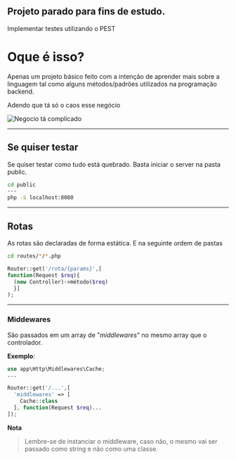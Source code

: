 ## Projeto parado para fins de estudo. 

Implementar testes utilizando o PEST

# **Oque é isso?**

Apenas um projeto básico feito com a intenção de aprender mais sobre a linguagem tal como alguns métodos/padrões utilizados na programação backend.

Adendo que tá só o caos esse negócio

![Negocio tá complicado](https://encrypted-tbn0.gstatic.com/images?q=tbn:ANd9GcT_4wwLaF8XINRSZztjjpersfyi2MHirapm7KDX6JBgYw&s "Yamcha quem disse")

---

## **Se quiser testar**

Se quiser testar como tudo está quebrado. Basta iniciar o server na pasta public.

```bash
cd public
---
php -S localhost:8080
```

---

## **Rotas**

As rotas são declaradas de forma estática. E na seguinte ordem de pastas

```bash
cd routes/*/*.php
```

```php
Router::get('/rota/{params}',[
function(Request $req){
  (new Controller)->método($req)
  }]
);
```

---

### **Middewares**

São passados em um array de "_middlewares_" no mesmo array que o controlador.

**Exemplo**:

```php
use app\Http\Middlewares\Cache;
...

Router::get('/...',[
  'middlewares' => [
    Cache::class
  ], function(Request $req)...
]);
```

**Nota**

> Lembre-se de instanciar o middleware, caso não, o mesmo vai ser passado como string e não como uma classe.
